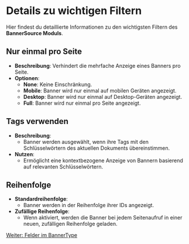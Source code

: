 # Details zu wichtigen Filtern

Hier findest du detaillierte Informationen zu den wichtigsten Filtern des **BannerSource Moduls**.

## Nur einmal pro Seite
- **Beschreibung**: Verhindert die mehrfache Anzeige eines Banners pro Seite.
- **Optionen**:
    - **None**: Keine Einschränkung.
    - **Mobile**: Banner wird nur einmal auf mobilen Geräten angezeigt.
    - **Desktop**: Banner wird nur einmal auf Desktop-Geräten angezeigt.
    - **Full**: Banner wird nur einmal pro Seite angezeigt.

## Tags verwenden
- **Beschreibung**:
    - Banner werden ausgewählt, wenn ihre Tags mit den Schlüsselwörtern des aktuellen Dokuments übereinstimmen.
- **Nutzen**:
    - Ermöglicht eine kontextbezogene Anzeige von Bannern basierend auf relevanten Schlüsselwörtern.

## Reihenfolge
- **Standardreihenfolge**:
    - Banner werden in der Reihenfolge ihrer IDs angezeigt.
- **Zufällige Reihenfolge**:
    - Wenn aktiviert, werden die Banner bei jedem Seitenaufruf in einer neuen, zufälligen Reihenfolge geladen.

[Weiter: Felder im BannerType](./fields.md)
